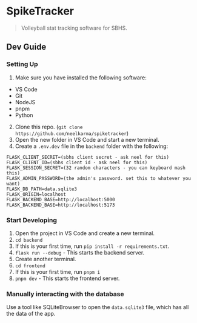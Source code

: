 # SpikeTracker

> Volleyball stat tracking software for SBHS.

## Dev Guide

### Setting Up

1. Make sure you have installed the following software:

- VS Code
- Git
- NodeJS
- pnpm
- Python

2. Clone this repo. (`git clone https://github.com/neelkarma/spiketracker`)
3. Open the new folder in VS Code and start a new terminal.
4. Create a `.env.dev` file in the `backend` folder with the following:

```
FLASK_CLIENT_SECRET=(sbhs client secret - ask neel for this)
FLASK_CLIENT_ID=(sbhs client id - ask neel for this)
FLASK_SESSION_SECRET=(32 random characters - you can keyboard mash this)
FLASK_ADMIN_PASSWORD=(the admin's password. set this to whatever you want)
FLASK_DB_PATH=data.sqlite3
FLASK_ORIGIN=localhost
FLASK_BACKEND_BASE=http://localhost:5000
FLASK_BACKEND_BASE=http://localhost:5173
```

### Start Developing

1. Open the project in VS Code and create a new terminal.
2. `cd backend`
3. If this is your first time, run `pip install -r requirements.txt`.
4. `flask run --debug` - This starts the backend server.
5. Create another terminal.
6. `cd frontend`
7. If this is your first time, run `pnpm i`
8. `pnpm dev` - This starts the frontend server.

### Manually interacting with the database

Use a tool like SQLiteBrowser to open the `data.sqlite3` file, which has all the
data of the app.

